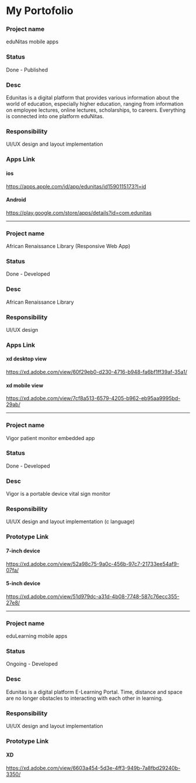 # My Portofolio
### Project name
eduNitas mobile apps

### Status
Done - Published

### Desc
Edunitas is a digital platform that provides various information about the world of education,
especially higher education, ranging from information on employee lectures, online lectures, scholarships, to careers.
Everything is connected into one platform eduNitas.

### Responsibility
UI/UX design and layout implementation

### Apps Link
#### ios
https://apps.apple.com/id/app/edunitas/id1590115173?l=id
#### Android
https://play.google.com/store/apps/details?id=com.edunitas

___

### Project name
African Renaissance Library (Responsive Web App)

### Status
Done - Developed

### Desc
African Renaissance Library

### Responsibility
UI/UX design

### Apps Link
#### xd desktop view
https://xd.adobe.com/view/60f29eb0-d230-4716-b948-fa6bf1ff39af-35a1/
#### xd mobile view
https://xd.adobe.com/view/7cf8a513-6579-4205-b962-eb95aa9995bd-29ab/

___

### Project name
Vigor patient monitor embedded app

### Status
Done - Developed

### Desc
Vigor is a portable device vital sign monitor

### Responsibility
UI/UX design and layout implementation (c language)

### Prototype Link
#### 7-inch device
https://xd.adobe.com/view/52a98c75-9a0c-456b-97c7-21733ee54af9-07fa/
#### 5-inch device
https://xd.adobe.com/view/51d979dc-a31d-4b08-7748-587c76ecc355-27e8/
___

### Project name
eduLearning mobile apps

### Status
Ongoing - Developed

### Desc
Edunitas is a digital platform E-Learning Portal.
Time, distance and space are no longer obstacles
to interacting with each other in learning.

### Responsibility
UI/UX design and layout implementation

### Prototype Link
#### XD
https://xd.adobe.com/view/6603a454-5d3e-4ff3-949b-7a8fbd29240b-3350/

